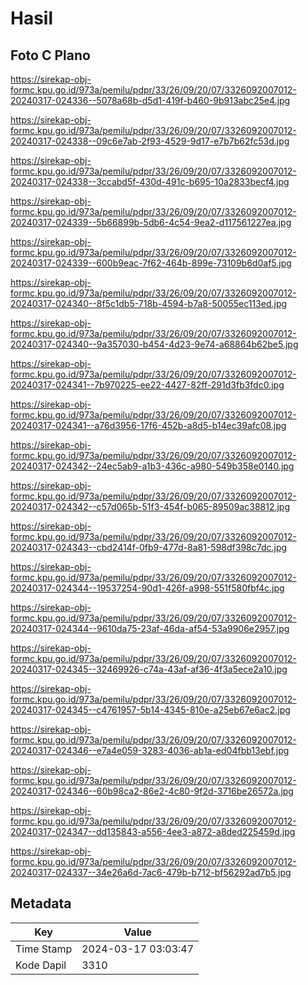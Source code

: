 # Hasil

## Foto C Plano

https://sirekap-obj-formc.kpu.go.id/973a/pemilu/pdpr/33/26/09/20/07/3326092007012-20240317-024336--5078a68b-d5d1-419f-b460-9b913abc25e4.jpg

https://sirekap-obj-formc.kpu.go.id/973a/pemilu/pdpr/33/26/09/20/07/3326092007012-20240317-024338--09c6e7ab-2f93-4529-9d17-e7b7b62fc53d.jpg

https://sirekap-obj-formc.kpu.go.id/973a/pemilu/pdpr/33/26/09/20/07/3326092007012-20240317-024338--3ccabd5f-430d-491c-b695-10a2833becf4.jpg

https://sirekap-obj-formc.kpu.go.id/973a/pemilu/pdpr/33/26/09/20/07/3326092007012-20240317-024339--5b66899b-5db6-4c54-9ea2-d117561227ea.jpg

https://sirekap-obj-formc.kpu.go.id/973a/pemilu/pdpr/33/26/09/20/07/3326092007012-20240317-024339--600b9eac-7f62-464b-899e-73109b6d0af5.jpg

https://sirekap-obj-formc.kpu.go.id/973a/pemilu/pdpr/33/26/09/20/07/3326092007012-20240317-024340--8f5c1db5-718b-4594-b7a8-50055ec113ed.jpg

https://sirekap-obj-formc.kpu.go.id/973a/pemilu/pdpr/33/26/09/20/07/3326092007012-20240317-024340--9a357030-b454-4d23-9e74-a68864b62be5.jpg

https://sirekap-obj-formc.kpu.go.id/973a/pemilu/pdpr/33/26/09/20/07/3326092007012-20240317-024341--7b970225-ee22-4427-82ff-291d3fb3fdc0.jpg

https://sirekap-obj-formc.kpu.go.id/973a/pemilu/pdpr/33/26/09/20/07/3326092007012-20240317-024341--a76d3956-17f6-452b-a8d5-b14ec39afc08.jpg

https://sirekap-obj-formc.kpu.go.id/973a/pemilu/pdpr/33/26/09/20/07/3326092007012-20240317-024342--24ec5ab9-a1b3-436c-a980-549b358e0140.jpg

https://sirekap-obj-formc.kpu.go.id/973a/pemilu/pdpr/33/26/09/20/07/3326092007012-20240317-024342--c57d065b-51f3-454f-b065-89509ac38812.jpg

https://sirekap-obj-formc.kpu.go.id/973a/pemilu/pdpr/33/26/09/20/07/3326092007012-20240317-024343--cbd2414f-0fb9-477d-8a81-598df398c7dc.jpg

https://sirekap-obj-formc.kpu.go.id/973a/pemilu/pdpr/33/26/09/20/07/3326092007012-20240317-024344--19537254-90d1-426f-a998-551f580fbf4c.jpg

https://sirekap-obj-formc.kpu.go.id/973a/pemilu/pdpr/33/26/09/20/07/3326092007012-20240317-024344--9610da75-23af-46da-af54-53a9906e2957.jpg

https://sirekap-obj-formc.kpu.go.id/973a/pemilu/pdpr/33/26/09/20/07/3326092007012-20240317-024345--32469926-c74a-43af-af36-4f3a5ece2a10.jpg

https://sirekap-obj-formc.kpu.go.id/973a/pemilu/pdpr/33/26/09/20/07/3326092007012-20240317-024345--c4761957-5b14-4345-810e-a25eb67e6ac2.jpg

https://sirekap-obj-formc.kpu.go.id/973a/pemilu/pdpr/33/26/09/20/07/3326092007012-20240317-024346--e7a4e059-3283-4036-ab1a-ed04fbb13ebf.jpg

https://sirekap-obj-formc.kpu.go.id/973a/pemilu/pdpr/33/26/09/20/07/3326092007012-20240317-024346--60b98ca2-86e2-4c80-9f2d-3716be26572a.jpg

https://sirekap-obj-formc.kpu.go.id/973a/pemilu/pdpr/33/26/09/20/07/3326092007012-20240317-024347--dd135843-a556-4ee3-a872-a8ded225459d.jpg

https://sirekap-obj-formc.kpu.go.id/973a/pemilu/pdpr/33/26/09/20/07/3326092007012-20240317-024337--34e26a6d-7ac6-479b-b712-bf56292ad7b5.jpg


## Metadata

| Key        | Value               |
| ---------- | ------------------- |
| Time Stamp | 2024-03-17 03:03:47 |
| Kode Dapil | 3310                |



